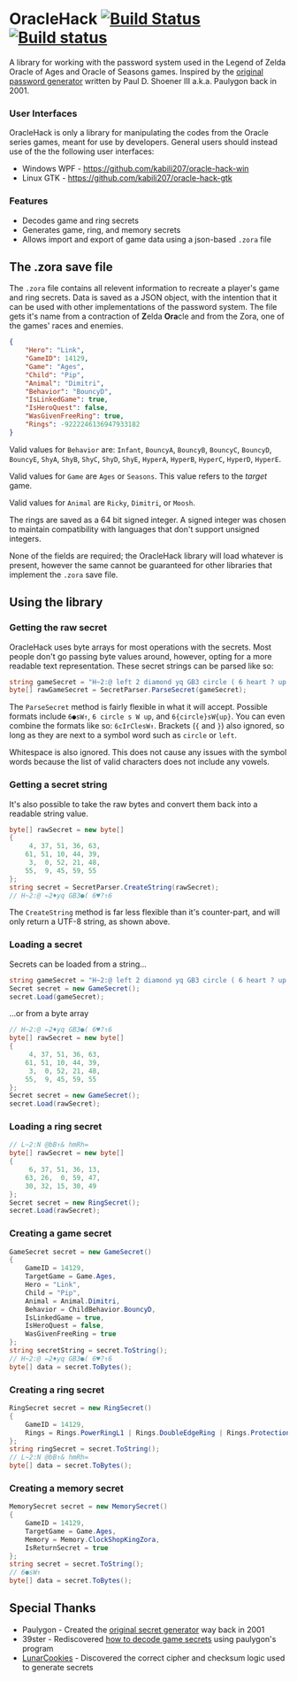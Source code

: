 # OracleHack [![Build Status](https://travis-ci.org/kabili207/oracle-hack.svg?branch=master)](https://travis-ci.org/kabili207/oracle-hack) [![Build status](https://ci.appveyor.com/api/projects/status/w6coe87n7td6orem/branch/master?svg=true)](https://ci.appveyor.com/project/kabili207/oracle-hack/branch/master)


A library for working with the password system used in the Legend of Zelda Oracle of Ages and Oracle of Seasons games.
Inspired by the [original password generator](http://home.earthlink.net/~paul3/zeldagbc.html) written by
Paul D. Shoener III a.k.a. Paulygon back in 2001.

### User Interfaces
OracleHack is only a library for manipulating the codes from the Oracle series games, meant for use by developers.
General users should instead use of the the following user interfaces:
 * Windows WPF - https://github.com/kabili207/oracle-hack-win
 * Linux GTK - https://github.com/kabili207/oracle-hack-gtk

### Features
 * Decodes game and ring secrets
 * Generates game, ring, and memory secrets
 * Allows import and export of game data using a json-based `.zora` file
 
## The .zora save file
The `.zora` file contains all relevent information to recreate a player's game and ring secrets. Data is saved
as a JSON object, with the intention that it can be used with other implementations of the password system.
The file gets it's name from a contraction of **Z**elda **Ora**cle and from the Zora, one of the games'
races and enemies.

```json
{
    "Hero": "Link",
    "GameID": 14129,
    "Game": "Ages",
    "Child": "Pip",
    "Animal": "Dimitri",
    "Behavior": "BouncyD",
    "IsLinkedGame": true,
    "IsHeroQuest": false,
    "WasGivenFreeRing": true,
    "Rings": -9222246136947933182
}
```

Valid values for `Behavior` are: `Infant`,
`BouncyA`, `BouncyB`, `BouncyC`, `BouncyD`, `BouncyE`,
`ShyA`, `ShyB`, `ShyC`, `ShyD`, `ShyE`,
`HyperA`, `HyperB`, `HyperC`, `HyperD`, `HyperE`.

Valid values for `Game` are `Ages` or `Seasons`. This value refers to the _target_ game.

Valid values for `Animal` are `Ricky`, `Dimitri`, or `Moosh`.

The rings are saved as a 64 bit signed integer. A signed integer was chosen to maintain compatibility with
languages that don't support unsigned integers.

None of the fields are required; the OracleHack library will load whatever is present, however the same
cannot be guaranteed for other libraries that implement the `.zora` save file.

## Using the library

### Getting the raw secret
OracleHack uses byte arrays for most operations with the secrets. Most people don't go passing byte values
around, however, opting for a more readable text representation. These secret strings can be parsed like so:
```c#
string gameSecret = "H~2:@ left 2 diamond yq GB3 circle ( 6 heart ? up 6";
byte[] rawGameSecret = SecretParser.ParseSecret(gameSecret);
```
The `ParseSecret` method is fairly flexible in what it will accept. Possible formats include 
`6●sW↑`, `6 circle s W up`, and `6{circle}sW{up}`. You can even combine the formats like so: 
`6cIrClesW↑`. Brackets (`{` and `}`) also ignored, so long as they are next to a symbol word such as
`circle` or `left`.

Whitespace is also ignored. This does not cause any issues with the symbol words because the list of valid
characters does not include any vowels.

### Getting a secret string
It's also possible to take the raw bytes and convert them back into a readable string value.
```c#
byte[] rawSecret = new byte[]
{
     4, 37, 51, 36, 63,
    61, 51, 10, 44, 39,
     3,  0, 52, 21, 48,
    55,  9, 45, 59, 55
};
string secret = SecretParser.CreateString(rawSecret);
// H~2:@ ←2♦yq GB3●( 6♥?↑6
```

The `CreateString` method is far less flexible than it's counter-part, and will only return
a UTF-8 string, as shown above.

### Loading a secret
Secrets can be loaded from a string...
```c#
string gameSecret = "H~2:@ left 2 diamond yq GB3 circle ( 6 heart ? up 6";
Secret secret = new GameSecret();
secret.Load(gameSecret);
```
...or from a byte array
```c#
// H~2:@ ←2♦yq GB3●( 6♥?↑6
byte[] rawSecret = new byte[]
{
     4, 37, 51, 36, 63,
    61, 51, 10, 44, 39,
     3,  0, 52, 21, 48,
    55,  9, 45, 59, 55
};
Secret secret = new GameSecret();
secret.Load(rawSecret);
```
### Loading a ring secret
```c#
// L~2:N @bB↑& hmRh=
byte[] rawSecret = new byte[]
{
     6, 37, 51, 36, 13,
    63, 26,  0, 59, 47,
    30, 32, 15, 30, 49
};
Secret secret = new RingSecret();
secret.Load(rawSecret);
```

### Creating a game secret
```c#
GameSecret secret = new GameSecret()
{
    GameID = 14129,
    TargetGame = Game.Ages,
    Hero = "Link",
    Child = "Pip",
    Animal = Animal.Dimitri,
    Behavior = ChildBehavior.BouncyD,
    IsLinkedGame = true,
    IsHeroQuest = false,
    WasGivenFreeRing = true
};
string secretString = secret.ToString();
// H~2:@ ←2♦yq GB3●( 6♥?↑6
byte[] data = secret.ToBytes();
```

### Creating a ring secret
```c#
RingSecret secret = new RingSecret()
{
    GameID = 14129,
    Rings = Rings.PowerRingL1 | Rings.DoubleEdgeRing | Rings.ProtectionRing
};
string ringSecret = secret.ToString();
// L~2:N @bB↑& hmRh=
byte[] data = secret.ToBytes();
```

### Creating a memory secret
```c#
MemorySecret secret = new MemorySecret()
{
    GameID = 14129,
    TargetGame = Game.Ages,
    Memory = Memory.ClockShopKingZora,
    IsReturnSecret = true
};
string secret = secret.ToString();
// 6●sW↑
byte[] data = secret.ToBytes();
```

## Special Thanks
 * Paulygon - Created the [original secret generator](http://home.earthlink.net/~paul3/zeldagbc.html) way back in 2001
 * 39ster - Rediscovered [how to decode game secrets](http://www.gamefaqs.com/boards/472313-the-legend-of-zelda-oracle-of-ages/66934363) using paulygon's program
 * [LunarCookies](https://github.com/LunarCookies) - Discovered the correct cipher and checksum logic used to generate secrets
